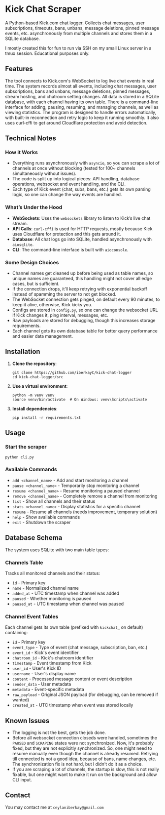 # Kick Chat Scraper

A Python-based Kick.com chat logger. Collects chat messages, user subscriptions, timeouts, bans, unbans, message deletions, pinned message events, etc. asynchronously from multiple channels and stores them in a SQLite database.

I mostly created this for fun to run via SSH on my small Linux server in a tmux session. Educational purposes only. 

## Features

The tool connects to Kick.com's WebSocket to log live chat events in real time. The system records almost all events, including chat messages, user subscriptions, bans and unbans, message deletions, pinned messages, stream hosting, and chatroom setting changes. All data is stored in a SQLite database, with each channel having its own table. There is a command-line interface for adding, pausing, resuming, and managing channels, as well as viewing statistics. The program is designed to handle errors automatically, with built-in reconnection and retry logic to keep it running smoothly. It also uses curl-cffi to get around Cloudflare protection and avoid detection.

## Technical Notes

### How it Works
- Everything runs asynchronously with `asyncio`, so you can scrape a lot of channels at once without blocking (tested for 100~ channels simultaneously without issues).
- The code is split up into logical pieces: API handling, database operations, websocket and event handling, and the CLI.
- Each type of Kick event (chat, subs, bans, etc.) gets its own parsing logic, so one can change the way events are handled.

### What’s Under the Hood
- **WebSockets**: Uses the `websockets` library to listen to Kick’s live chat stream.
- **API Calls**: `curl-cffi` is used for HTTP requests, mostly because Kick uses Cloudflare for protection and this gets around it.
- **Database**: All chat logs go into SQLite, handled asynchronously with `aiosqlite`.
- **CLI**: The command-line interface is built with `aioconsole`.

### Some Design Choices
- Channel names get cleaned up before being used as table names, so unique names are guaranteed, this handling might not cover all edge cases, but is sufficient.
- If the connection drops, it’ll keep retrying with exponential backoff instead of spamming the server to not get blocked.
- The WebSocket connection gets pinged, on default every 90 minutes, to keep it alive, otherwise, Kick kicks you.
- Configs are stored in `config.py`, so one can change the websocket URL if Kick changes it, ping interval, messages, etc.
- Raw payloads are stored for debugging, though this increases storage requirements.
- Each channel gets its own database table for better query performance and easier data management.

## Installation

1. **Clone the repository**:
   ```
   git clone https://github.com/iberkayC/kick-chat-logger
   cd kick-chat-logger/src
   ```

2. **Use a virtual environment**:
   ```
   python -m venv venv
   source venv/bin/activate  # On Windows: venv\Scripts\activate
   ```

3. **Install dependencies**:
   ```
   pip install -r requirements.txt
   ```

## Usage

### Start the scraper
```
python cli.py
```

### Available Commands
- `add <channel_name>` - Add and start monitoring a channel
- `pause <channel_name>` - Temporarily stop monitoring a channel
- `resume <channel_name>` - Resume monitoring a paused channel
- `remove <channel_name>` - Completely remove a channel from monitoring
- `list` - Show all channels and their status
- `stats <channel_name>` - Display statistics for a specific channel
- `resume` - Resume all channels (needs improvement, temporary solution)
- `help` - Show available commands
- `exit` - Shutdown the scraper

## Database Schema

The system uses SQLite with two main table types:

### Channels Table
Tracks all monitored channels and their status:
- `id` - Primary key
- `name` - Normalized channel name
- `added_at` - UTC timestamp when channel was added
- `paused` - Whether monitoring is paused
- `paused_at` - UTC timestamp when channel was paused

### Channel Event Tables
Each channel gets its own table (prefixed with `kickchat_` on default) containing:
- `id` - Primary key
- `event_type` - Type of event (chat message, subscription, ban, etc.)
- `event_id` - Kick's event identifier
- `chatroom_id` - Kick's chatroom identifier
- `timestamp` - Event timestamp from Kick
- `user_id` - User's Kick ID
- `username` - User's display name
- `content` - Processed message content or event description
- `sender_data` - User metadata
- `metadata` - Event-specific metadata
- `raw_payload` - Original JSON payload (for debugging, can be removed if wanted)
- `created_at` - UTC timestamp when event was stored locally

## Known Issues

- The logging is not the best, gets the job done.
- Before all websocket connection closeds were handled, sometimes the `PAUSED` and `SCRAPING` states were not synchronized. Now, it's probably fixed, but they are not explicitly synchronized. So, one might need to resume manually even though the channel is already resumed. Retrying till connected is not a good idea, because of bans, name changes, etc. The synchronization fix is not hard, but I didn't do it as a choice.
- If you are scraping a lot of channels, the startup is slow, this is not really fixable, but one might want to make it run on the background and allow CLI input.

## Contact

You may contact me at `ceylaniberkay@gmail.com`